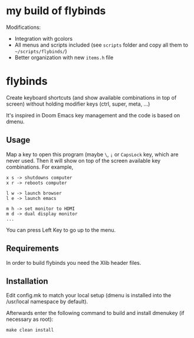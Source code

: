 # my build of flybinds
Modifications:
- Integration with gcolors
- All menus and scripts included (see `scripts` folder and copy all them to `~/scripts/flybinds/`)
- Better organization with new `items.h` file

# flybinds
Create keyboard shortcuts (and show available combinations in top of screen) without holding
modifier keys (ctrl, super, meta, ...)

It's inspired in Doom Emacs key management and the code is based on dmenu.
## Usage
Map a key to open this program (maybe `\`, `¡` or `CapsLock` key, which are never used.
Then it will show on top of the screen available key combinations. For example,

```
x s -> shutdowns computer
x r -> reboots computer

l w -> launch browser
l e -> launch emacs

m h -> set monitor to HDMI
m d -> dual display monitor
...
```
You can press Left Key to go up to the menu.


Requirements
------------
In order to build flybinds you need the Xlib header files.


Installation
------------
Edit config.mk to match your local setup (dmenu is installed into
the /usr/local namespace by default).

Afterwards enter the following command to build and install dmenukey
(if necessary as root):

    make clean install
